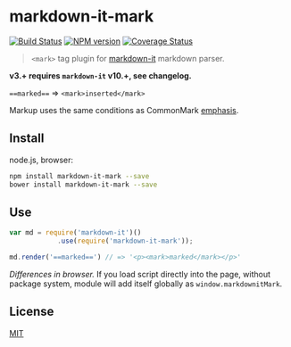 # markdown-it-mark

[![Build Status](https://img.shields.io/travis/markdown-it/markdown-it-mark/master.svg?style=flat)](https://travis-ci.org/markdown-it/markdown-it-mark)
[![NPM version](https://img.shields.io/npm/v/markdown-it-mark.svg?style=flat)](https://www.npmjs.org/package/markdown-it-mark)
[![Coverage Status](https://img.shields.io/coveralls/markdown-it/markdown-it-mark/master.svg?style=flat)](https://coveralls.io/r/markdown-it/markdown-it-mark?branch=master)

> `<mark>` tag plugin for [markdown-it](https://github.com/markdown-it/markdown-it) markdown parser.

__v3.+ requires `markdown-it` v10.+, see changelog.__

`==marked==` => `<mark>inserted</mark>`

Markup uses the same conditions as CommonMark [emphasis](http://spec.commonmark.org/0.15/#emphasis-and-strong-emphasis).


## Install

node.js, browser:

```bash
npm install markdown-it-mark --save
bower install markdown-it-mark --save
```

## Use

```js
var md = require('markdown-it')()
            .use(require('markdown-it-mark'));

md.render('==marked==') // => '<p><mark>marked</mark></p>'
```

_Differences in browser._ If you load script directly into the page, without
package system, module will add itself globally as `window.markdownitMark`.


## License

[MIT](https://github.com/markdown-it/markdown-it-mark/blob/master/LICENSE)
